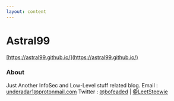 ```yaml
---
layout: content
---
```


# Astral99

[https://astral99.github.io/](https://astral99.github.io/)

### About

Just Another InfoSec and Low-Level stuff related blog.
Email : underadar1@protonmail.com
Twitter : [@bofeaded](https://twitter.com/bofheaded) | [@LeetSteewie](https://twitter.com/LeetSteewie)
